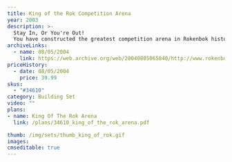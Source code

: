 ```yaml
---
title: King of the Rok Competition Arena
year: 2003
description: >-
  Stay In, Or You're Out!
  You have constructed the greatest competition arena in Rokenbok history. Head up the arena ramp. Plan your strategy. And go! It's competition time! Face off against the ROK world's greatest challengers! It's head-to-head non-stop action! When push comes to shove, your challenge is to stay in the Arena, survive, and win! This is a game of skill, strategy, and power. Test your skill control. Test your machine. Test your courage. Includes over 139 building pieces.
archiveLinks:
  - name: 08/05/2004
    link: https://web.archive.org/web/20040805065840/http://www.rokenbok.com/catalog/pd_34610.html
priceHistory:
  - date: 08/05/2004
    price: 39.99
skus:
  - "#34610"
category: Building Set
video: ""
plans:
- name: King Of The Rok Arena
  link: /plans/34610_king_of_the_rok_arena.pdf

thumb: /img/sets/thumb_king_of_rok.gif
images:
cmseditable: true
---
```

